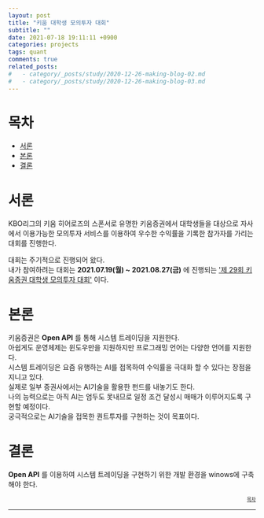```yaml
---
layout: post
title: "키움 대학생 모의투자 대회"
subtitle: ""
date: 2021-07-18 19:11:11 +0900
categories: projects
tags: quant
comments: true
related_posts:
#   - category/_posts/study/2020-12-26-making-blog-02.md
#   - category/_posts/study/2020-12-26-making-blog-03.md
---
```


# 목차

- [서론](#서론)
- [본론](#본론)
- [결론](#결론)

# 서론

KBO리그의 키움 히어로즈의 스폰서로 유명한 키움증권에서 대학생들을 대상으로 자사에서 이용가능한 모의투자 서비스를 이용하여 우수한 수익률을 기록한 참가자를 가리는 대회를 진행한다.

대회는 주기적으로 진행되어 왔다.  
내가 참여하려는 대회는 **2021.07.19(월) ~ 2021.08.27(금)** 에 진행되는 ['제 29회 키움증권 대학생 모의투자 대회'](https://www.kiwoom.com/h/mock/ordinary/VMockConTotalCINFOView) 이다.

# 본론

키움증권은 **Open API** 를 통해 시스템 트레이딩을 지원한다.  
아쉽게도 운영체제는 윈도우만을 지원하지만 프로그래밍 언어는 다양한 언어를 지원한다.  
시스템 트레이딩은 요즘 유행하는 AI를 접목하여 수익률을 극대화 할 수 있다는 장점을 지니고 있다.  
실제로 일부 증권사에서는 AI기술을 활용한 펀드를 내놓기도 한다.  
나의 능력으로는 아직 AI는 엄두도 못내므로 일정 조건 달성시 매매가 이루어지도록 구현할 예정이다.  
궁극적으로는 AI기술을 접목한 퀀트투자를 구현하는 것이 목표이다.

# 결론

**Open API** 를 이용하여 시스템 트레이딩을 구현하기 위한 개발 환경을 winows에 구축해야 한다.

<div style="text-align: right">

<sup><sub> [목차](#목차) </sub></sup>

</div>

---
